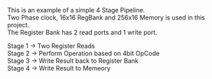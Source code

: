 This is an example of a simple 4 Stage Pipeline.  
Two Phase clock, 16x16 RegBank and 256x16 Memory is used in this project.  
The Register Bank has 2 read ports and 1 write port.  

Stage 1 -> Two Register Reads  
Stage 2 -> Perform Operation based on 4bit OpCode  
Stage 3 -> Write Result back to Register Bank  
Stage 4 -> Write Result to Memeory  

